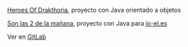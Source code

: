 [Heroes Of Drakthoria](https://github.com/albaboo/Briefcases/tree/main/ProyectosJava), proyecto con Java orientado a objetos

[Son las 2 de la mañana](https://github.com/albaboo/Briefcases/tree/main/ProyectosJava/ProblemaJOEL), proyecto con Java para [jo-el.es](https://jo-el.es/)

Ver en [GitLab](https://gitlab.com/projectesdam)
